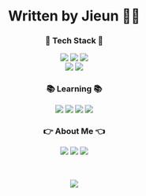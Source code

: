 <div align="center"><h1>Written by Jieun ✍🏼</h1></div>


<div align="center">

  <h3>🌱 Tech Stack 🌱</h3>
  <img src="https://img.shields.io/badge/HTML5-E34F26?style=flat&logo=HTML5&logoColor=white" />
  <img src="https://img.shields.io/badge/CSS3-1572B6?style=flat&logo=CSS3&logoColor=white" />
  <img src="https://img.shields.io/badge/JavaScript-F7DF1E?style=flat&logo=JavaScript&logoColor=black" />
  <br/>
  <img src="https://img.shields.io/badge/Node.js-339933?style=flat&logo=Node.js&logoColor=white" />
  <img src="https://img.shields.io/badge/MongoDB-47A248?style=flat&logo=MongoDB&logoColor=white" />
  <br/>
  
  
  <h3>📚 Learning 📚</h3>
  <img src="https://img.shields.io/badge/TypeScript-3178C6?style=flat&logo=TypeScript&logoColor=white" />
  <img src="https://img.shields.io/badge/React-61DAFB?style=flat&logo=React&logoColor=black" />
  <img src="https://img.shields.io/badge/Redux-764ABC?style=flat&logo=Redux&logoColor=white" />
  <img src="https://img.shields.io/badge/Next.js-000000?style=flat&logo=Next.js&logoColor=white" />
  
  <br/>
  <h3>👉 About Me 👈</h3>
  <a href="https://jisilver-k.tistory.com/" target="_blank"><img src="https://img.shields.io/badge/Tistory-FF5A4A?style=flat&logo=Tistory&logoColor=white" /></a>
<!--   <a href="#"><img src="https://img.shields.io/badge/Notion-000000?style=flat&logo=Notion&logoColor=white" /></a> -->
  <a href="https://www.instagram.com/jisilver.k/" target="_blank"><img src="https://img.shields.io/badge/Instagram-E4405F?style=flat&logo=Instagram&logoColor=white" /></a>
  <a href="mailto:jisilver.kim@gmail.com"><img src="https://img.shields.io/badge/Gmail-EA4335?style=flat&logo=Gmail&logoColor=white" /></a>
  
  <br/><br/>
  <img src="https://github-readme-stats.vercel.app/api/top-langs/?username=ji-silver&layout=compact">
</div>



